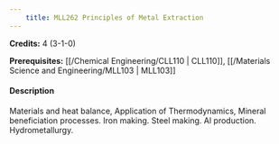 ```yaml
---
    title: MLL262 Principles of Metal Extraction
---
```

**Credits:** 4 (3-1-0)



**Prerequisites:** [[/Chemical Engineering/CLL110 | CLL110]], [[/Materials Science and Engineering/MLL103 | MLL103]]

#### Description 
Materials and heat balance, Application of Thermodynamics, Mineral beneficiation processes. Iron making. Steel making. Al production. Hydrometallurgy.